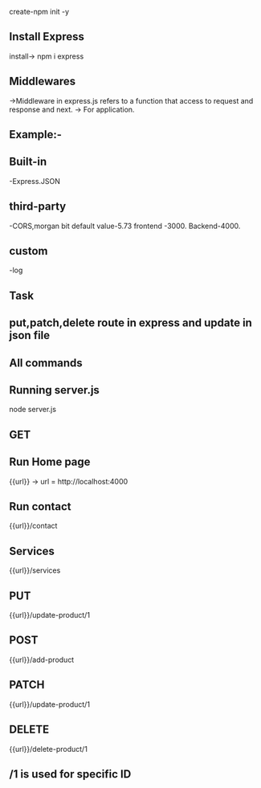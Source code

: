 create-npm init -y
## Install Express
install->  npm i express

## Middlewares
->Middleware in express.js refers to a function that access to request and response and next.
-> For application.

## Example:-
## Built-in
-Express.JSON

## third-party 
-CORS,morgan
bit default value-5.73
frontend -3000.
Backend-4000.


## custom
-log 
## Task

## put,patch,delete route in express and update in json file


## All commands
## Running server.js
node server.js
## GET
## Run Home page
{{url}}
-> url = http://localhost:4000
## Run contact
{{url}}/contact
## Services
{{url}}/services
## PUT
{{url}}/update-product/1

## POST
{{url}}/add-product
## PATCH
{{url}}/update-product/1
## DELETE
{{url}}/delete-product/1
## /1 is used for specific ID